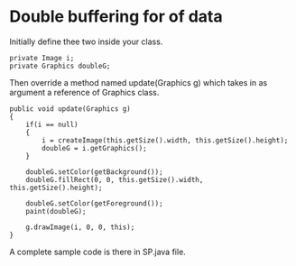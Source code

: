 # Double buffering for of data

Initially define thee two inside your class.

	private Image i;
	private Graphics doubleG;

Then override a method named update(Graphics g) which takes in as argument a reference of Graphics class. 

	public void update(Graphics g) 
	{
		if(i == null)
		{
			i = createImage(this.getSize().width, this.getSize().height);
			doubleG = i.getGraphics();
		}
		
		doubleG.setColor(getBackground());
		doubleG.fillRect(0, 0, this.getSize().width, this.getSize().height);
		
		doubleG.setColor(getForeground());
		paint(doubleG);
		
		g.drawImage(i, 0, 0, this);
	}

A complete sample code is there in SP.java file.